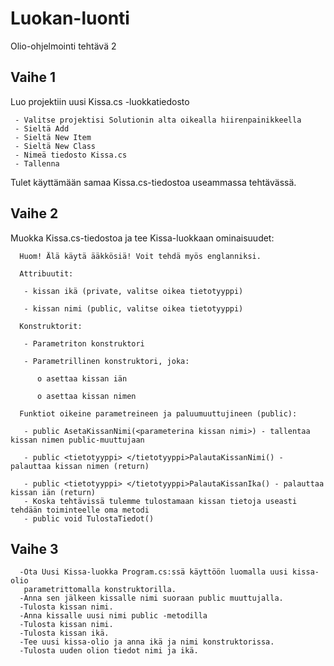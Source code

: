 # Luokan-luonti
Olio-ohjelmointi tehtävä 2

<h2>Vaihe 1 </h2>
 Luo projektiin uusi Kissa.cs -luokkatiedosto 

     - Valitse projektisi Solutionin alta oikealla hiirenpainikkeella 
     - Sieltä Add 
     - Sieltä New Item 
     - Sieltä New Class  
     - Nimeä tiedosto Kissa.cs 
     - Tallenna 

Tulet käyttämään samaa Kissa.cs-tiedostoa useammassa tehtävässä. 

<h2>Vaihe 2 </h2>

 

 Muokka Kissa.cs-tiedostoa ja tee Kissa-luokkaan ominaisuudet: 

      Huom! Älä käytä ääkkösiä! Voit tehdä myös englanniksi. 

      Attribuutit: 

       - kissan ikä (private, valitse oikea tietotyyppi) 

       - kissan nimi (public, valitse oikea tietotyyppi) 

      Konstruktorit: 

       - Parametriton konstruktori 

       - Parametrillinen konstruktori, joka: 

          o asettaa kissan iän 

          o asettaa kissan nimen 

      Funktiot oikeine parametreineen ja paluumuuttujineen (public): 

       - public AsetaKissanNimi(<parameterina kissan nimi>) - tallentaa kissan nimen public-muuttujaan 

       - public <tietotyyppi> </tietotyyppi>PalautaKissanNimi() - palauttaa kissan nimen (return) 

       - public <tietotyyppi> </tietotyyppi>PalautaKissanIka() - palauttaa kissan iän (return)
       - Koska tehtävissä tulemme tulostamaan kissan tietoja useasti tehdään toiminteelle oma metodi
       - public void TulostaTiedot() 

 

<h2>Vaihe 3 </h2>
 

 

  

      -Ota Uusi Kissa-luokka Program.cs:ssä käyttöön luomalla uusi kissa-olio
       parametrittomalla konstruktorilla.
      -Anna sen jälkeen kissalle nimi suoraan public muuttujalla.
      -Tulosta kissan nimi.
      -Anna kissalle uusi nimi public -metodilla
      -Tulosta kissan nimi.
      -Tulosta kissan ikä.
      -Tee uusi kissa-olio ja anna ikä ja nimi konstruktorissa.
      -Tulosta uuden olion tiedot nimi ja ikä.

 
